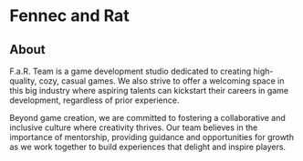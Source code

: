 # Fennec and Rat

## About
F.a.R. Team is a game development studio dedicated to creating high-quality, cozy, casual games. We also strive to offer a welcoming space in this big industry where aspiring talents can kickstart their careers in game development, regardless of prior experience.

Beyond game creation, we are committed to fostering a collaborative and inclusive culture where creativity thrives. Our team believes in the importance of mentorship, providing guidance and opportunities for growth as we work together to build experiences that delight and inspire players.
